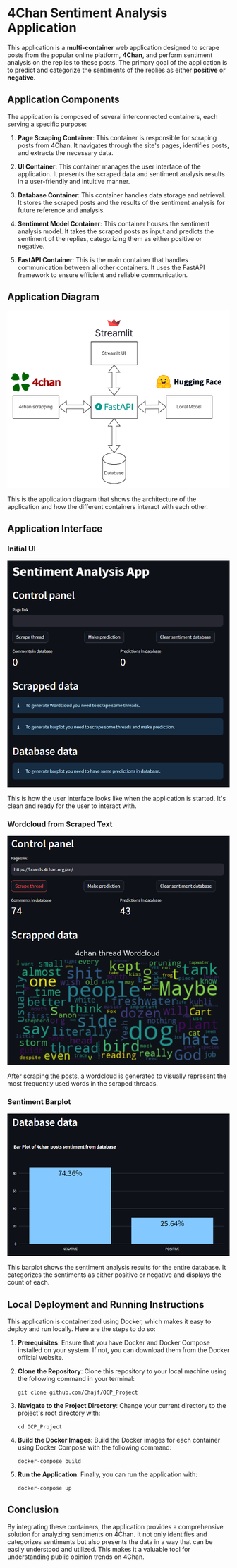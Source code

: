 # 4Chan Sentiment Analysis Application

This application is a **multi-container** web application designed to scrape posts from the popular online platform, **4Chan**, and perform sentiment analysis on the replies to these posts. The primary goal of the application is to predict and categorize the sentiments of the replies as either **positive** or **negative**.

## Application Components

The application is composed of several interconnected containers, each serving a specific purpose:

1. **Page Scraping Container**: This container is responsible for scraping posts from 4Chan. It navigates through the site's pages, identifies posts, and extracts the necessary data.

2. **UI Container**: This container manages the user interface of the application. It presents the scraped data and sentiment analysis results in a user-friendly and intuitive manner.

3. **Database Container**: This container handles data storage and retrieval. It stores the scraped posts and the results of the sentiment analysis for future reference and analysis.

4. **Sentiment Model Container**: This container houses the sentiment analysis model. It takes the scraped posts as input and predicts the sentiment of the replies, categorizing them as either positive or negative.

5. **FastAPI Container**: This is the main container that handles communication between all other containers. It uses the FastAPI framework to ensure efficient and reliable communication.

## Application Diagram

![Diagram of system](/images/OCP_diagram.png)

This is the application diagram that shows the architecture of the application and how the different containers interact with each other.

## Application Interface

### Initial UI

![UI initial state](/images/ui_nodata.png)

This is how the user interface looks like when the application is started. It's clean and ready for the user to interact with.

### Wordcloud from Scraped Text

![Wordcloud](/images/ui_scrape.png)

After scraping the posts, a wordcloud is generated to visually represent the most frequently used words in the scraped threads.

### Sentiment Barplot

![Sentiment barplot](/images/ui_bar.png)

This barplot shows the sentiment analysis results for the entire database. It categorizes the sentiments as either positive or negative and displays the count of each.

## Local Deployment and Running Instructions

This application is containerized using Docker, which makes it easy to deploy and run locally. Here are the steps to do so:

1. **Prerequisites**: Ensure that you have Docker and Docker Compose installed on your system. If not, you can download them from the Docker official website.

2. **Clone the Repository**: Clone this repository to your local machine using the following command in your terminal:
    ```
    git clone github.com/Chajf/OCP_Project
    ```

3. **Navigate to the Project Directory**: Change your current directory to the project's root directory with:
    ```
    cd OCP_Project
    ```

4. **Build the Docker Images**: Build the Docker images for each container using Docker Compose with the following command:
    ```
    docker-compose build
    ```

5. **Run the Application**: Finally, you can run the application with:
    ```
    docker-compose up
    ```

## Conclusion

By integrating these containers, the application provides a comprehensive solution for analyzing sentiments on 4Chan. It not only identifies and categorizes sentiments but also presents the data in a way that can be easily understood and utilized. This makes it a valuable tool for understanding public opinion trends on 4Chan. 